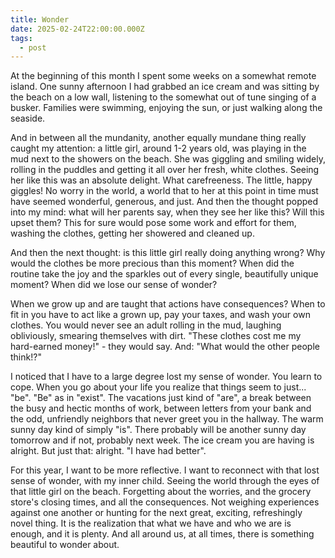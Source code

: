 ```yaml
---
title: Wonder
date: 2025-02-24T22:00:00.000Z
tags:
  - post
---
```


At the beginning of this month I spent some weeks on a somewhat remote island.
One sunny afternoon I had grabbed an ice cream and was sitting by the beach on a low wall, listening to the somewhat out of tune singing of a busker. Families were swimming, enjoying the sun, or just walking along the seaside.

And in between all the mundanity, another equally mundane thing really caught my attention:
a little girl, around 1-2 years old, was playing in the mud next to the showers on the beach. She was giggling and smiling widely, rolling in the puddles and getting it all over her fresh, white clothes.
Seeing her like this was an absolute delight. What carefreeness. The little, happy giggles! No worry in the world, a world that to her at this point in time must have seemed wonderful, generous, and just.
And then the thought popped into my mind: what will her parents say, when they see her like this? Will this upset them? This for sure would pose some work and effort for them, washing the clothes, getting her showered and cleaned up.

And then the next thought: is this little girl really doing anything wrong? Why would the clothes be more precious than this moment? When did the routine take the joy and the sparkles out of every single, beautifully unique moment? When did we lose our sense of wonder?

When we grow up and are taught that actions have consequences? When to fit in you have to act like a grown up, pay your taxes, and wash your own clothes.
You would never see an adult rolling in the mud, laughing obliviously, smearing themselves with dirt. "These clothes cost me my hard-earned money!" - they would say. And: "What would the other people think!?"

I noticed that I have to a large degree lost my sense of wonder. You learn to cope. When you go about your life you realize that things seem to just... "be". "Be" as in "exist".
The vacations just kind of "are", a break between the busy and hectic months of work, between letters from your bank and the odd, unfriendly neighbors that never greet you in the hallway.
The warm sunny day kind of simply "is". There probably will be another sunny day tomorrow and if not, probably next week. The ice cream you are having is alright. But just that: alright. "I have had better".

For this year, I want to be more reflective. I want to reconnect with that lost sense of wonder, with my inner child. Seeing the world through the eyes of that little girl on the beach. Forgetting about the worries, and the grocery store's closing times, and all the consequences. Not weighing experiences against one another or hunting for the next great, exciting, refreshingly novel thing. It is the realization that what we have and who we are is enough, and it is plenty. And all around us, at all times, there is something beautiful to wonder about.
